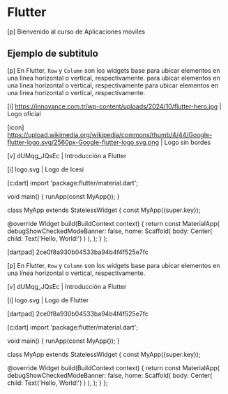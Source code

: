 # Flutter

[p]
Bienvenido al curso de Aplicaciones móviles


## Ejemplo de subtitulo

[p]
En Flutter, `Row` y `Column` son los widgets base
para ubicar elementos en una línea horizontal o vertical, respectivamente.
para ubicar elementos en una línea horizontal o vertical, respectivamente
para ubicar elementos en una línea horizontal o vertical, respectivamente.

[i] https://innovance.com.tr/wp-content/uploads/2024/10/flutter-hero.jpg | Logo oficial

[icon] https://upload.wikimedia.org/wikipedia/commons/thumb/4/44/Google-flutter-logo.svg/2560px-Google-flutter-logo.svg.png | Logo sin bordes


[v] dUMqg_JQsEc | Introducción a Flutter

[i] logo.svg | Logo de Icesi

[c:dart]
import 'package:flutter/material.dart';

void main() {
  runApp(const MyApp());
}

class MyApp extends StatelessWidget {
  const MyApp({super.key});

  @override
  Widget build(BuildContext context) {
    return const MaterialApp(
      debugShowCheckedModeBanner: false,
      home: Scaffold(
        body: Center(
          child: Text('Hello, World!')
        )
      ),
    );
  }
};

[dartpad] 2ce0f8a930b04533ba94b4f4f525e7fc


[p]
En Flutter, `Row` y `Column` son los widgets base
para ubicar elementos en una línea horizontal o vertical, respectivamente.

[v] dUMqg_JQsEc | Introducción a Flutter

[i] logo.svg | Logo de Flutter

[dartpad] 2ce0f8a930b04533ba94b4f4f525e7fc

[c:dart]
import 'package:flutter/material.dart';

void main() {
  runApp(const MyApp());
}

class MyApp extends StatelessWidget {
  const MyApp({super.key});

  @override
  Widget build(BuildContext context) {
    return const MaterialApp(
      debugShowCheckedModeBanner: false,
      home: Scaffold(
        body: Center(
          child: Text('Hello, World!')
        )
      ),
    );
  }
};